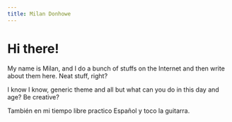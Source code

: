 ```yaml
---
title: Milan Donhowe
---
```


# Hi there!
My name is Milan, and I do a bunch of stuffs on the Internet and then write about them here.  Neat stuff, right?

I know I know, generic theme and all but what can you do in this day and age?  Be creative?

También en mi tiempo libre practico Español y toco la guitarra.